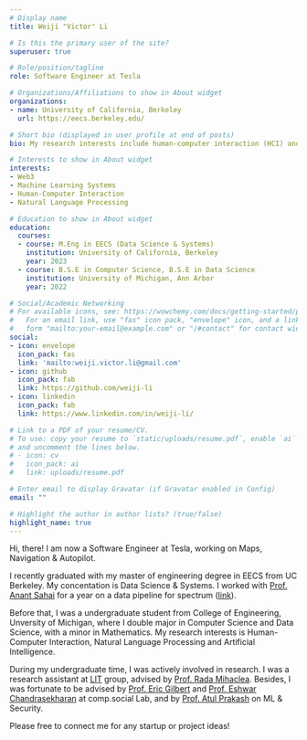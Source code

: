 ```yaml
---
# Display name
title: Weiji "Victor" Li

# Is this the primary user of the site?
superuser: true

# Role/position/tagline
role: Software Engineer at Tesla

# Organizations/Affiliations to show in About widget
organizations:
- name: University of California, Berkeley
  url: https://eecs.berkeley.edu/

# Short bio (displayed in user profile at end of posts)
bio: My research interests include human-computer interaction (HCI) and aritificial intelligence (AI)

# Interests to show in About widget
interests:
- Web3
- Machine Learning Systems
- Human-Computer Interaction
- Natural Language Processing

# Education to show in About widget
education:
  courses:
  - course: M.Eng in EECS (Data Science & Systems)
    institution: University of California, Berkeley
    year: 2023
  - course: B.S.E in Computer Science, B.S.E in Data Science
    institution: University of Michigan, Ann Arbor
    year: 2022

# Social/Academic Networking
# For available icons, see: https://wowchemy.com/docs/getting-started/page-builder/#icons
#   For an email link, use "fas" icon pack, "envelope" icon, and a link in the
#   form "mailto:your-email@example.com" or "/#contact" for contact widget.
social:
- icon: envelope
  icon_pack: fas
  link: 'mailto:weiji.victor.li@gmail.com'
- icon: github
  icon_pack: fab
  link: https://github.com/weiji-li
- icon: linkedin
  icon_pack: fab
  link: https://www.linkedin.com/in/weiji-li/

# Link to a PDF of your resume/CV.
# To use: copy your resume to `static/uploads/resume.pdf`, enable `ai` icons in `params.toml`, 
# and uncomment the lines below.
# - icon: cv
#   icon_pack: ai
#   link: uploads/resume.pdf

# Enter email to display Gravatar (if Gravatar enabled in Config)
email: ""

# Highlight the author in author lists? (true/false)
highlight_name: true
---
```


Hi, there! I am now a Software Engineer at Tesla, working on Maps, Navigation & Autopilot.

I recently graduated with my master of engineering degree in EECS from UC Berkeley. My concentation is Data Science & Systems. I worked with [Prof. Anant Sahai](https://www2.eecs.berkeley.edu/Faculty/Homepages/sahai.html) for a year on a data pipeline for spectrum ([link](https://ml4wireless.github.io/adsb-nats/)).

Before that, I was a undergraduate student from College of Engineering, Unversity of Michigan, where I double major in Computer Science and Data Science, with a minor in Mathematics. My research interests is Human-Computer Interaction, Natural Language Processing and Artificial Intelligence.

During my undergraduate time, I was actively involved in research. I was a research assistant at [LIT](https://lit.eecs.umich.edu/) group, advised by [Prof. Rada Mihaclea](https://web.eecs.umich.edu/~mihalcea/). Besides, I was fortunate to be advised by [Prof. Eric Gilbert](http://eegilbert.org/) and [Prof. Eshwar Chandrasekharan](http://www.eshwarchandrasekharan.com/) at comp.social Lab, and by [Prof. Atul Prakash](https://web.eecs.umich.edu/~aprakash/) on ML & Security.

Please free to connect me for any startup or project ideas!